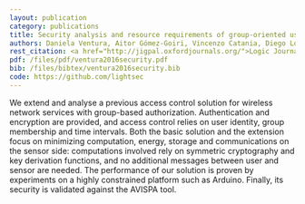 ```yaml
---
layout: publication
category: publications
title: Security analysis and resource requirements of group-oriented user access control for hardware-constrained wireless network services
authors: Daniela Ventura, Aitor Gómez-Goiri, Vincenzo Catania, Diego López-de-Ipiña, J. A. M. Naranjo, L. G. Casado
rest_citation: <a href="http://jigpal.oxfordjournals.org/">Logic Journal of the IGPL</a>, <a href="http://jigpal.oxfordjournals.org/content/24/1/80.abstract">Vol.24, No.1, pp.80–91</a>, 2016. <br /> DOI&#58; <a href="http://dx.doi.org/10.1093/jigpal/jzv045">10.1093/jigpal/jzv045</a>.
pdf: /files/pdf/ventura2016security.pdf
bib: /files/bibtex/ventura2016security.bib
code: https://github.com/lightsec
---
```


We extend and analyse a previous access control solution for wireless network services with group-based authorization.
Authentication and encryption are provided, and access control relies on user identity, group membership and time intervals.
Both the basic solution and the extension focus on minimizing computation, energy, storage and communications on the sensor side: computations involved rely on symmetric cryptography and key derivation functions, and no additional messages between user and sensor are needed.
The performance of our solution is proven by experiments on a highly constrained platform such as Arduino.
Finally, its security is validated against the AVISPA tool.
